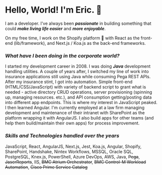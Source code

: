 # Hello, World! I'm Eric. 👋

I am a developer. I've always been ***passionate*** in building something that could ***make living life easier*** and ***more enjoyable***.

On my free time, I work on the Shopify platform 🛒 with React as the front-end (lib/framework), and Next.js / Koa.js as the back-end frameworks.

### *What have I been doing in the corporate world?*

I started my development career in 2008. I was doing ***Java*** development handling utilities. A couple of years after, I switched my line of work into insurance applications still using Java while consuming Pega REST APIs. After my insurance stint, I got into automation. Simple front-end (HTML/CSS/JavaScript) with variety of backend script to grant what is needed - active directory CRUD operations, server provisioning (spinning up, managing resources. etc.), and API consumption getting/posting data into different app endpoints. This is where my interest in JavaScript peaked. I then learned Angular. I'm currently employed at a law firm managing development and maintenance of their intranet with SharePoint as the platform wrapping it with AngularJS. I also build apps for other teams (and help them build/maintain their own apps) for process improvement.

### *Skills and Technologies handled over the years*

JavaScript, React, AngularJS, Next.js, Jest, Koa.js, Angular, Shopify, SharePoint, Handshake, Nintex Workflows, MSSQL, Oracle SQL, PostgreSQL, Knex.js, PowerShell, Azure DevOps, AWS, Java, ~~Pega~~, ~~JaserReports~~, IIS, ~~BMC Atrium Orchestrator~~, ~~BMC Control-M Workload Automation~~, ~~Cisco Prime Service Catalog~~

<!--
**ericute/ericute** is a ✨ _special_ ✨ repository because its `README.md` (this file) appears on your GitHub profile.

Here are some ideas to get you started:

- 🔭 I’m currently working on ...
- 🌱 I’m currently learning ...
- 👯 I’m looking to collaborate on ...
- 🤔 I’m looking for help with ...
- 💬 Ask me about ...
- 📫 How to reach me: ...
- 😄 Pronouns: ...
- ⚡ Fun fact: ...
-->
